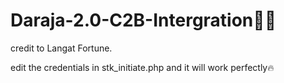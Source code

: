 # Daraja-2.0-C2B-Intergration👨‍💻
credit to Langat Fortune.

edit the credentials in stk_initiate.php and it will work perfectly🔥
